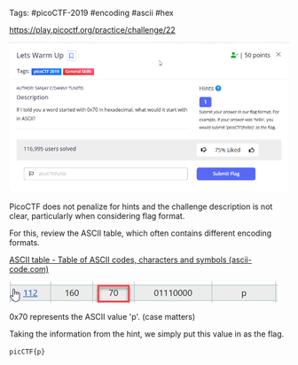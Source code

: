 Tags: #picoCTF-2019 #encoding #ascii #hex

https://play.picoctf.org/practice/challenge/22

![](../../../../_attachments/Pasted%20image%2020240425214142.png)

PicoCTF does not penalize for hints and the challenge description is not clear, particularly when considering flag format.

For this, review the ASCII table, which often contains different encoding formats.

[ASCII table - Table of ASCII codes, characters and symbols (ascii-code.com)](https://www.ascii-code.com/)

![](../../../../_attachments/Pasted%20image%2020240425214342.png)

0x70 represents the ASCII value 'p'. (case matters)

Taking the information from the hint, we simply put this value in as the flag.

`picCTF{p}`

